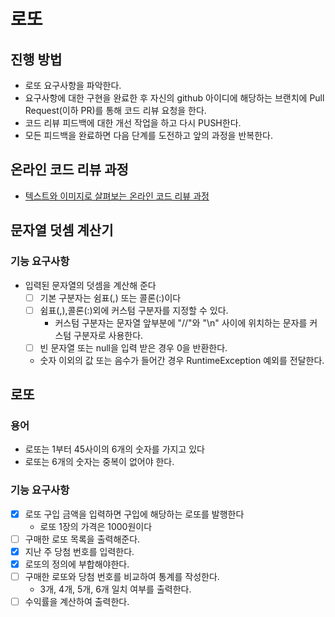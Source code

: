 # 로또
## 진행 방법
* 로또 요구사항을 파악한다.
* 요구사항에 대한 구현을 완료한 후 자신의 github 아이디에 해당하는 브랜치에 Pull Request(이하 PR)를 통해 코드 리뷰 요청을 한다.
* 코드 리뷰 피드백에 대한 개선 작업을 하고 다시 PUSH한다.
* 모든 피드백을 완료하면 다음 단계를 도전하고 앞의 과정을 반복한다.

## 온라인 코드 리뷰 과정
* [텍스트와 이미지로 살펴보는 온라인 코드 리뷰 과정](https://github.com/next-step/nextstep-docs/tree/master/codereview)

##  문자열 덧셈 계산기
### 기능 요구사항
* 입력된 문자열의 덧셈을 계산해 준다
  * [ ] 기본 구분자는 쉼표(,) 또는 콜론(:)이다
  * [ ] 쉼표(,),콜론(:)외에 커스텀 구분자를 지정할 수 있다.
    * 커스텀 구분자는 문자열 앞부분에 "//"와 "\n" 사이에 위치하는 문자를 커스텀 구분자로 사용한다.
  * [ ] 빈 문자열 또는 null을 입력 받은 경우 0을 반환한다.
  * 숫자 이외의 값 또는 음수가 들어간 경우 RuntimeException 예외를 전달한다.

## 로또
### 용어
* 로또는 1부터 45사이의 6개의 숫자를 가지고 있다
* 로또는 6개의 숫자는 중복이 없어야 한다.
### 기능 요구사항
* [x] 로또 구입 금액을 입력하면 구입에 해당하는 로또를 발행한다
  * 로또 1장의 가격은 1000원이다
* [ ] 구매한 로또 목록을 출력해준다.
* [x] 지난 주 당첨 번호를 입력한다.
* [x] 로또의 정의에 부합해야한다.
* [ ] 구매한 로또와 당첨 번호를 비교하여 통계를 작성한다.
  * 3개, 4개, 5개, 6개 일치 여부를 출력한다.
* [ ] 수익률을 계산하여 출력한다.
